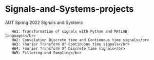 # Signals-and-Systems-projects
AUT Spring 2022 Signals and Systems

       HW1: Transformation of signals with Python and MATLAB languages</br>
       HW2: Convolution Discrete time and Continuous time signals</br>
       HW3: Fourier Transform Of Continuous time signals</br>
       HW4: Fourier Transform Of Discrete time signals</br>
       HW5: Filtering and Sampling</br>
